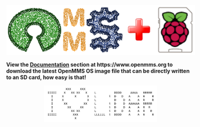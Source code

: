 <p align="center">
<img src="../images/openmms_os.png">
</p>
<p><b>View the <a href="https://www.openmms.org/wp-content/uploads/html">Documentation</a> section at https://www.openmms.org to download the latest OpenMMS OS image file that can be directly written to an SD card, how easy is that! </b></p>
<p align="center">
<img width="60%" src="../images/i_heart_lidar.png">
</p>
